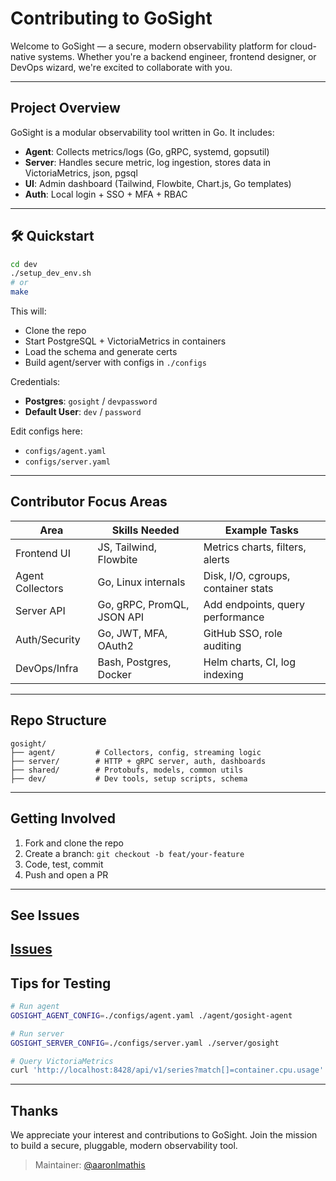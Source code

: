 # Contributing to GoSight

Welcome to GoSight — a secure, modern observability platform for cloud-native systems. Whether you're a backend engineer, frontend designer, or DevOps wizard, we're excited to collaborate with you.

---

## Project Overview

GoSight is a modular observability tool written in Go. It includes:

- **Agent**: Collects metrics/logs (Go, gRPC, systemd, gopsutil)
- **Server**: Handles secure metric, log ingestion, stores data in VictoriaMetrics, json, pgsql
- **UI**: Admin dashboard (Tailwind, Flowbite, Chart.js, Go templates)
- **Auth**: Local login + SSO + MFA + RBAC

---

## 🛠️ Quickstart

```bash
cd dev
./setup_dev_env.sh
# or
make
```

This will:
- Clone the repo
- Start PostgreSQL + VictoriaMetrics in containers
- Load the schema and generate certs
- Build agent/server with configs in `./configs`

Credentials:
- **Postgres**: `gosight` / `devpassword`
- **Default User**: `dev` / `password`

Edit configs here:
- `configs/agent.yaml`
- `configs/server.yaml`

---

## Contributor Focus Areas

| Area              | Skills Needed              | Example Tasks                         |
|-------------------|----------------------------|---------------------------------------|
| Frontend UI       | JS, Tailwind, Flowbite     | Metrics charts, filters, alerts       |
| Agent Collectors  | Go, Linux internals        | Disk, I/O, cgroups, container stats   |
| Server API        | Go, gRPC, PromQL, JSON API | Add endpoints, query performance      |
| Auth/Security     | Go, JWT, MFA, OAuth2       | GitHub SSO, role auditing             |
| DevOps/Infra      | Bash, Postgres, Docker     | Helm charts, CI, log indexing         |

---

## Repo Structure

```
gosight/
├── agent/         # Collectors, config, streaming logic
├── server/        # HTTP + gRPC server, auth, dashboards
├── shared/        # Protobufs, models, common utils
├── dev/           # Dev tools, setup scripts, schema
```

---

## Getting Involved

1. Fork and clone the repo
2. Create a branch: `git checkout -b feat/your-feature`
3. Code, test, commit
4. Push and open a PR

---

## See Issues

[Issues](https://github.com/aaronlmathis/gosight/issues/1)
---

## Tips for Testing

```bash
# Run agent
GOSIGHT_AGENT_CONFIG=./configs/agent.yaml ./agent/gosight-agent

# Run server
GOSIGHT_SERVER_CONFIG=./configs/server.yaml ./server/gosight

# Query VictoriaMetrics
curl 'http://localhost:8428/api/v1/series?match[]=container.cpu.usage'
```

---

## Thanks
We appreciate your interest and contributions to GoSight. Join the mission to build a secure, pluggable, modern observability tool.

> Maintainer: [@aaronlmathis](https://github.com/aaronlmathis)
